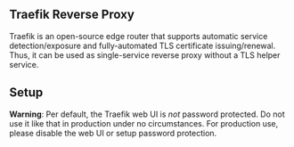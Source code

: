 ## Traefik Reverse Proxy
Traefik is an open-source edge router that supports automatic service detection/exposure and fully-automated TLS certificate issuing/renewal. Thus, it can be used as single-service reverse proxy without a TLS helper service.

## Setup
**Warning**: Per default, the Traefik web UI is *not* password protected. Do not use it like that in production under no circumstances. For production use, please disable the web UI or setup password protection.